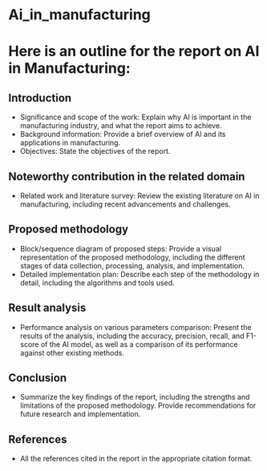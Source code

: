 # Ai_in_manufacturing
# Here is an outline for the report on AI in Manufacturing:
## Introduction
- Significance and scope of the work: Explain why AI is important in the manufacturing industry, and what the report aims to achieve.
- Background information: Provide a brief overview of AI and its applications in manufacturing.
- Objectives: State the objectives of the report.

## Noteworthy contribution in the related domain
- Related work and literature survey: Review the existing literature on AI in manufacturing, including recent advancements and challenges.

## Proposed methodology
- Block/sequence diagram of proposed steps: Provide a visual representation of the proposed methodology, including the different stages of data collection, processing, analysis, and implementation.
- Detailed implementation plan: Describe each step of the methodology in detail, including the algorithms and tools used.
## Result analysis
- Performance analysis on various parameters comparison: Present the results of the analysis, including the accuracy, precision, recall, and F1-score of the AI model, as well as a comparison of its performance against other existing methods.
## Conclusion
- Summarize the key findings of the report, including the strengths and limitations of the proposed methodology.
Provide recommendations for future research and implementation.
## References
- All the references cited in the report in the appropriate citation format.